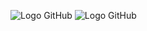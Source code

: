 ![Logo GitHub](https://ik.imagekit.io/m1sw0ucn9/Screenshot%202025-02-12%20111739.png?updatedAt=1739429462159)
![Logo GitHub](https://ik.imagekit.io/m1sw0ucn9/Screenshot%202025-02-12%20111801.png?updatedAt=1739429462145)
